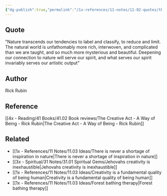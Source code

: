 ```yaml
---
{"dg-publish":true,"permalink":"/1x-references/11-notes/11-02-quotes/the-natural-world-is-unfathomably-more-rich-interwoven-and-complicated-than-we-are-taught-rick-rubin/","title":"The natural world is unfathomably more rich interwoven and complicated than we are taught - Rick Rubin"}
---
```



## Quote
"Nature transcends our tendencies to label and classify, to reduce and limit. The natural world is unfathomably more rich, interwoven, and complicated than we are taught, and so much more mysterious and beautiful. Deepening our connection to nature will serve our spirit, and what serves our spirit invariably serves our artistic output"

## Author
Rick Rubin

## Reference
[[4x - Reading/41 Books/41.02 Book reviews/The Creative Act - A Way of Being - Rick Rubin\|The Creative Act - A Way of Being - Rick Rubin]]

## Related
- [[1x - References/11 Notes/11.03 Ideas/There is never a shortage of inspiration in nature\|There is never a shortage of inspiration in nature]]
- [[3x - Spiritual/31 Notes/31.01 Spiritual Gems/Jehovahs creativity is inexhaustible\|Jehovahs creativity is inexhaustible]]
- [[1x - References/11 Notes/11.03 Ideas/Creativity is a fundamental quality of being human\|Creativity is a fundamental quality of being human]]
- [[1x - References/11 Notes/11.03 Ideas/Forest bathing therapy\|Forest bathing therapy]]
